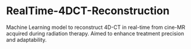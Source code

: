 # RealTime-4DCT-Reconstruction

Machine Learning model to reconstruct 4D-CT in real-time from cine-MR acquired during radiation therapy. Aimed to enhance treatment precision and adaptability.
